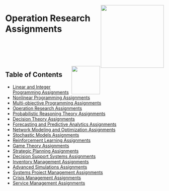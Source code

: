 <img align="right" width="200" src="https://github.com/cs-MohamedAyman/cs-MohamedAyman/blob/main/repos-logos/mini-assignments.jpg"></img>

# Operation Research Assignments

<br><br><br><br>

<img align="right" width="90" src="https://github.com/cs-MohamedAyman/cs-MohamedAyman/blob/main/repos-logos/agenda.jpg">

## Table of Contents
  * [Linear and Integer Programming Assignments](#Linear-and-Integer-Programming-Assignments)
  * [Nonlinear Programming Assignments](#Nonlinear-Programming-Assignments)
  * [Multi-objective Programming Assignments](#Nonlinear-Programming-Assignments)
  * [Operation Research Assignments](#Operation-Research-Assignments)
  * [Probabilistic Reasoning Theory Assignments](#Decision-Theory-Assignments)
  * [Decision Theory Assignments](#Decision-Theory-Assignments)
  * [Forecasting and Predictive Analytics Assignments](#Forecasting-and-Predictive-Analytics-Assignments)
  * [Network Modeling and Optimization Assignments](#Network-Modeling-and-Optimization-Assignments)
  * [Stochastic Models Assignments](#Stochastic-Models-Assignments)
  * [Reinforcement Learning Assignments](#Reinforcement-Learning-Assignments)
  * [Game Theory Assignments](#Game-Theory-Assignments)
  * [Strategic Planning Assignments](#Game-Theory-Assignments)
  * [Decision Support Systems Assignments](#Game-Theory-Assignments)
  * [Inventory Management Assignments](#Game-Theory-Assignments)
  * [Advanced Simulations Assignments](#Game-Theory-Assignments)
  * [Systems Project Management Assignments](#Project-Management-Assignments)
  * [Crisis Management Assignments](#Crisis-Management-Assignments)
  * [Service Management Assignments](#Service-Management-Assignments)

<br><br>
